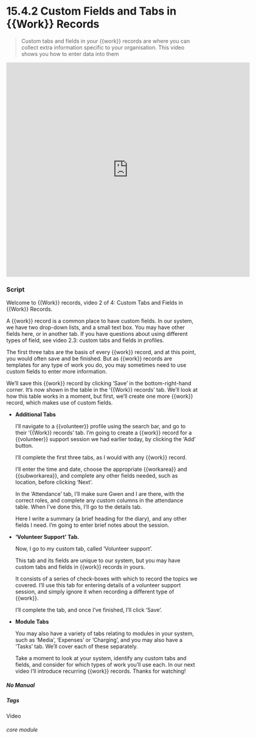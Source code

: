 # 15.4.2 Custom Fields and Tabs in {{Work}} Records

> Custom tabs and fields in your {{work}} records are where you can collect extra information specific to your organisation. This video shows you how to enter data into them

<iframe width="640" height="564" src="https://player.vimeo.com/video/279240632" frameborder="0" allowFullScreen mozallowfullscreen webkitAllowFullScreen></iframe>

### Script

Welcome to {{Work}} records, video 2 of 4: Custom Tabs and Fields in {{Work}} Records.

A {{work}} record is a common place to have custom fields. In our system, we have two drop-down lists, and a small text box. You may have other fields here, or in another tab. If you have questions about using different types of field, see video 2.3: custom tabs and fields in profiles.

The first three tabs are the basis of every {{work}} record, and at this point, you would often save and be finished. But as {{work}} records are templates for any type of work you do, you may sometimes need to use custom fields to enter more information.

We’ll save this {{work}} record by clicking ‘Save’ in the bottom-right-hand corner. It’s now shown in the table in the ‘{{Work}} records’ tab. We’ll look at how this table works in a moment, but first, we’ll create one more {{work}} record, which makes use of custom fields.

- **Additional Tabs**

   I’ll navigate to a {{volunteer}} profile using the search bar, and go to their ‘{{Work}} records’ tab. I’m going to create a {{work}} record for a {{volunteer}} support session we had earlier today, by clicking the ‘Add’ button.

   I’ll complete the first three tabs, as I would with any {{work}} record.

   I’ll enter the time and date, choose the appropriate {{workarea}} and {{subworkarea}}, and complete any other fields needed, such as location, before clicking ‘Next’.

   In the ‘Attendance’ tab, I’ll make sure Gwen and I are there, with the correct roles, and complete any custom columns in the attendance table. When I’ve done this, I’ll go to the details tab.

   Here I write a summary (a brief heading for the diary), and any other fields I need. I’m going to enter brief notes about the session.

- **‘Volunteer Support’ Tab.**

   Now, I go to my custom tab, called ‘Volunteer support’.

   This tab and its fields are unique to our system, but you may have custom tabs and fields in {{work}} records in yours.

   It consists of a series of check-boxes with which to record the topics we covered. I’ll use this tab for entering details of a volunteer support session, and simply ignore it when recording a different type of {{work}}.

   I’ll complete the tab, and once I’ve finished, I’ll click ‘Save’.

- **Module Tabs**

   You may also have a variety of tabs relating to modules in your system, such as ‘Media’, ‘Expenses’ or ‘Charging’, and you may also have a ‘Tasks’ tab. We’ll cover each of these separately.

   Take a moment to look at your system, identify any custom tabs and fields, and consider for which types of work you’ll use each.
In our next video I’ll introduce recurring {{work}} records. Thanks for watching!


##### No Manual

##### Tags
Video

###### core module
